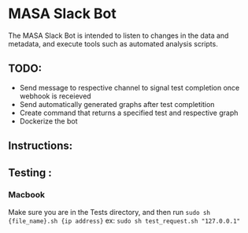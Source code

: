 # MASA Slack Bot

The MASA Slack Bot is intended to listen to changes in the data and metadata, and execute tools such as automated analysis scripts.

## TODO:
- Send message to respective channel to signal test completion once webhook is receieved
- Send automatically generated graphs after test completition
- Create command that returns a specified test and respective graph
- Dockerize the bot

## Instructions:


## Testing :

### Macbook
Make sure you are in the Tests directory, and then run `sudo sh {file_name}.sh {ip address}`
ex: `sudo sh test_request.sh "127.0.0.1"`
